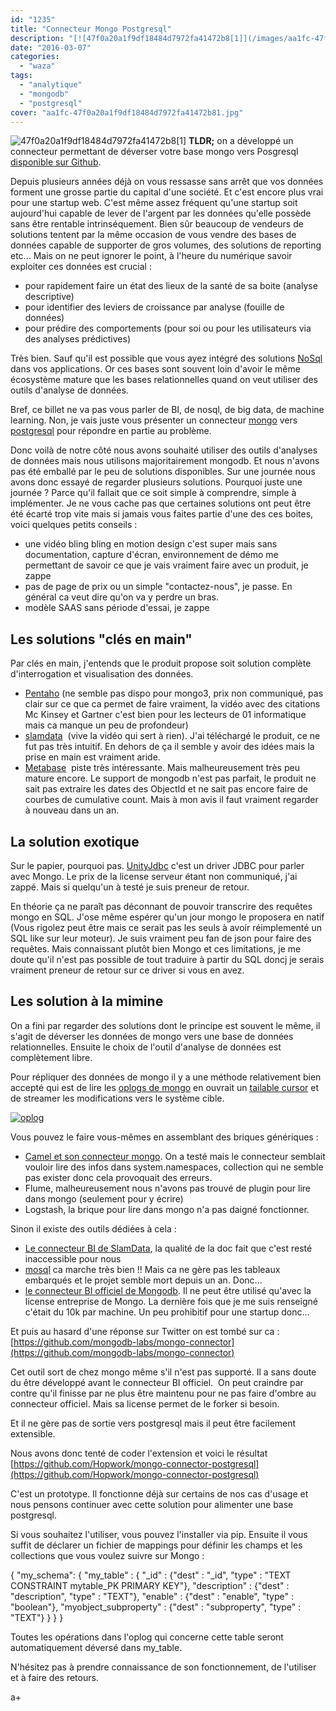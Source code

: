 ```yaml
---
id: "1235"
title: "Connecteur Mongo Postgresql"
description: "[![47f0a20a1f9df18484d7972fa41472b8[1]](/images/aa1fc-47f0a20a1f9df18484d7972fa41472b81.jpg)](http://eventuallycoding.com/wp-content/uploads/2016/03/a..."
date: "2016-03-07"
categories: 
  - "waza"
tags: 
  - "analytique"
  - "mongodb"
  - "postgresql"
cover: "aa1fc-47f0a20a1f9df18484d7972fa41472b81.jpg"
---
```


![47f0a20a1f9df18484d7972fa41472b8[1]](/images/aa1fc-47f0a20a1f9df18484d7972fa41472b81.jpg) **TLDR;** on a développé un connecteur permettant de déverser votre base mongo vers Posgresql [disponible sur Github](https://github.com/Hopwork/mongo-connector-postgresql).  
  
Depuis plusieurs années déjà on vous ressasse sans arrêt que vos données forment une grosse partie du capital d'une société. Et c'est encore plus vrai pour une startup web. C'est même assez fréquent qu'une startup soit aujourd'hui capable de lever de l'argent par les données qu'elle possède sans être rentable intrinséquement. Bien sûr beaucoup de vendeurs de solutions tentent par la même occasion de vous vendre des bases de données capable de supporter de gros volumes, des solutions de reporting etc... Mais on ne peut ignorer le point, à l'heure du numérique savoir exploiter ces données est crucial :

- pour rapidement faire un état des lieux de la santé de sa boite (analyse descriptive)
- pour identifier des leviers de croissance par analyse (fouille de données)
- pour prédire des comportements (pour soi ou pour les utilisateurs via des analyses prédictives)

Très bien. Sauf qu'il est possible que vous ayez intégré des solutions [NoSql](https://fr.wikipedia.org/wiki/NoSQL) dans vos applications. Or ces bases sont souvent loin d'avoir le même écosystème mature que les bases relationnelles quand on veut utiliser des outils d'analyse de données.

Bref, ce billet ne va pas vous parler de BI, de nosql, de big data, de machine learning. Non, je vais juste vous présenter un connecteur [mongo](https://www.mongodb.org/) vers [postgresql](http://www.postgresql.org/) pour répondre en partie au problème.

Donc voilà de notre côté nous avons souhaité utiliser des outils d'analyses de données mais nous utilisons majoritairement mongodb. Et nous n'avons pas été emballé par le peu de solutions disponibles. Sur une journée nous avons donc essayé de regarder plusieurs solutions. Pourquoi juste une journée ? Parce qu'il fallait que ce soit simple à comprendre, simple à implémenter. Je ne vous cache pas que certaines solutions ont peut être été écarté trop vite mais si jamais vous faites partie d'une des ces boites, voici quelques petits conseils :

- une vidéo bling bling en motion design c'est super mais sans documentation, capture d'écran, environnement de démo me permettant de savoir ce que je vais vraiment faire avec un produit, je zappe
- pas de page de prix ou un simple "contactez-nous", je passe. En général ca veut dire qu'on va y perdre un bras.
- modèle SAAS sans période d'essai, je zappe

## Les solutions "clés en main"

Par clés en main, j'entends que le produit propose soit solution complète d'interrogation et visualisation des données.

- [Pentaho](http://www.pentaho.com/fr/analytics-for-mongodb) (ne semble pas dispo pour mongo3, prix non communiqué, pas clair sur ce que ca permet de faire vraiment, la vidéo avec des citations Mc Kinsey et Gartner c'est bien pour les lecteurs de 01 informatique mais ca manque un peu de profondeur)
- [slamdata](http://slamdata.com/)  (vive la vidéo qui sert à rien). J'ai téléchargé le produit, ce ne fut pas très intuitif. En dehors de ça il semble y avoir des idées mais la prise en main est vraiment aride.
- [Metabase](http://www.metabase.com/)  piste très intéressante. Mais malheureusement très peu mature encore. Le support de mongodb n'est pas parfait, le produit ne sait pas extraire les dates des ObjectId et ne sait pas encore faire de courbes de cumulative count. Mais à mon avis il faut vraiment regarder à nouveau dans un an.

## La solution exotique

Sur le papier, pourquoi pas. [UnityJdbc](http://www.unityjdbc.com/mongojdbc/mongo_jdbc.php#start) c'est un driver JDBC pour parler avec Mongo. Le prix de la license serveur étant non communiqué, j'ai zappé. Mais si quelqu'un à testé je suis preneur de retour.

En théorie ça ne paraît pas déconnant de pouvoir transcrire des requêtes mongo en SQL. J'ose même espérer qu'un jour mongo le proposera en natif (Vous rigolez peut être mais ce serait pas les seuls à avoir réimplementé un SQL like sur leur moteur). Je suis vraiment peu fan de json pour faire des requêtes. Mais connaissant plutôt bien Mongo et ces limitations, je me doute qu'il n'est pas possible de tout traduire à partir du SQL doncj je serais vraiment preneur de retour sur ce driver si vous en avez.

## Les solution à la mimine

On a fini par regarder des solutions dont le principe est souvent le même, il s'agit de déverser les données de mongo vers une base de données relationnelles. Ensuite le choix de l'outil d'analyse de données est complètement libre.

Pour répliquer des données de mongo il y a une méthode relativement bien accepté qui est de lire les [oplogs de mongo](https://docs.mongodb.org/manual/core/replica-set-oplog/) en ouvrait un [tailable cursor](https://docs.mongodb.org/manual/tutorial/create-tailable-cursor/) et de streamer les modifications vers le système cible.

[![oplog](/images/9d56a-oplog.jpg)](http://eventuallycoding.com/wp-content/uploads/2016/03/9d56a-oplog.jpg)

Vous pouvez le faire vous-mêmes en assemblant des briques génériques :

- [Camel et son connecteur mongo](http://camel.apache.org/mongodb.html). On a testé mais le connecteur semblait vouloir lire des infos dans system.namespaces, collection qui ne semble pas exister donc cela provoquait des erreurs.
- Flume, malheureusement nous n'avons pas trouvé de plugin pour lire dans mongo (seulement pour y écrire)
- Logstash, la brique pour lire dans mongo n'a pas daigné fonctionner.

Sinon il existe des outils dédiées à cela :

- [Le connecteur BI de SlamData](http://slamdata.com/solutions/bi-connector.html), la qualité de la doc fait que c'est resté inaccessible pour nous
- [mosql](https://github.com/stripe/mosql) ca marche très bien !! Mais ca ne gère pas les tableaux embarqués et le projet semble mort depuis un an. Donc...
- [le connecteur BI officiel de Mongodb](https://www.mongodb.com/products/bi-connector). Il ne peut être utilisé qu'avec la license entreprise de Mongo. La dernière fois que je me suis renseigné c'était du 10k par machine. Un peu prohibitif pour une startup donc...

Et puis au hasard d'une réponse sur Twitter on est tombé sur ca : [https://github.com/mongodb-labs/mongo-connector](https://github.com/mongodb-labs/mongo-connector)

Cet outil sort de chez mongo même s'il n'est pas supporté. Il a sans doute du être développé avant le connecteur BI officiel.  On peut craindre par contre qu'il finisse par ne plus être maintenu pour ne pas faire d'ombre au connecteur officiel. Mais sa license permet de le forker si besoin.

Et il ne gère pas de sortie vers postgresql mais il peut être facilement extensible.

Nous avons donc tenté de coder l'extension et voici le résultat [https://github.com/Hopwork/mongo-connector-postgresql](https://github.com/Hopwork/mongo-connector-postgresql)

C'est un prototype. Il fonctionne déjà sur certains de nos cas d'usage et nous pensons continuer avec cette solution pour alimenter une base postgresql.

Si vous souhaitez l'utiliser, vous pouvez l'installer via pip. Ensuite il vous suffit de déclarer un fichier de mappings pour définir les champs et les collections que vous voulez suivre sur Mongo :

{
    "my\_schema": {
        "my\_table" : {
            "\_id" : {"dest" : "\_id", "type" : "TEXT CONSTRAINT mytable\_PK PRIMARY KEY"}, "description" : {"dest" : "description", "type" : "TEXT"}, "enable" : {"dest" : "enable", "type"  : "boolean"}, "myobject\_subproperty" : {"dest" : "subproperty", "type" : "TEXT"}
        }
     }
}

Toutes les opérations dans l'oplog qui concerne cette table seront automatiquement déversé dans my\_table.

N'hésitez pas à prendre connaissance de son fonctionnement, de l'utiliser et à faire des retours.

a+
